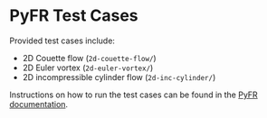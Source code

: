 # PyFR Test Cases

Provided test cases include:

- 2D Couette flow (`2d-couette-flow/`)
- 2D Euler vortex (`2d-euler-vortex/`)
- 2D incompressible cylinder flow (`2d-inc-cylinder/`)

Instructions on how to run the test cases can be found in the 
[PyFR documentation](https://pyfr.readthedocs.io/en/latest/examples.html).
